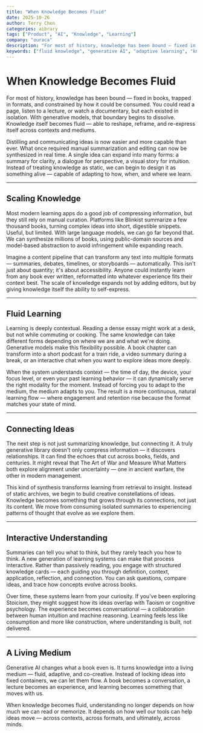 ```yaml
---
title: "When Knowledge Becomes Fluid"
date: 2025-10-26
author: Terry Chen
categories: aibrary
tags: ["Product", "AI", "Knowledge", "Learning"]
company: "ouraca"
description: "For most of history, knowledge has been bound — fixed in books, trapped in formats, and constrained by how it could be consumed. With generative models, that boundary begins to dissolve. Knowledge itself becomes fluid."
keywords: ["fluid knowledge", "generative AI", "adaptive learning", "knowledge synthesis", "learning systems", "AI education", "dynamic content", "interactive learning"]
---
```


# When Knowledge Becomes Fluid

For most of history, knowledge has been bound — fixed in books, trapped in formats, and constrained by how it could be consumed. You could read a page, listen to a lecture, or watch a documentary, but each existed in isolation. With generative models, that boundary begins to dissolve. Knowledge itself becomes fluid — able to reshape, reframe, and re-express itself across contexts and mediums.

Distilling and communicating ideas is now easier and more capable than ever. What once required manual summarization and editing can now be synthesized in real time. A single idea can expand into many forms: a summary for clarity, a dialogue for perspective, a visual story for intuition. Instead of treating knowledge as static, we can begin to design it as something alive — capable of adapting to how, when, and where we learn.

---

## Scaling Knowledge

Most modern learning apps do a good job of compressing information, but they still rely on manual curation. Platforms like Blinkist summarize a few thousand books, turning complex ideas into short, digestible snippets. Useful, but limited. With large language models, we can go far beyond that. We can synthesize millions of books, using public-domain sources and model-based abstraction to avoid infringement while expanding reach.

Imagine a content pipeline that can transform any text into multiple formats — summaries, debates, timelines, or storyboards — automatically. This isn't just about quantity; it's about accessibility. Anyone could instantly learn from any book ever written, reformatted into whatever experience fits their context best. The scale of knowledge expands not by adding editors, but by giving knowledge itself the ability to self-express.

---

## Fluid Learning

Learning is deeply contextual. Reading a dense essay might work at a desk, but not while commuting or cooking. The same knowledge can take different forms depending on where we are and what we're doing. Generative models make this flexibility possible. A book chapter can transform into a short podcast for a train ride, a video summary during a break, or an interactive chat when you want to explore ideas more deeply.

When the system understands context — the time of day, the device, your focus level, or even your past learning behavior — it can dynamically serve the right modality for the moment. Instead of forcing you to adapt to the medium, the medium adapts to you. The result is a more continuous, natural learning flow — where engagement and retention rise because the format matches your state of mind.

---

## Connecting Ideas

The next step is not just summarizing knowledge, but connecting it. A truly generative library doesn't only compress information — it discovers relationships. It can find the echoes that cut across books, fields, and centuries. It might reveal that The Art of War and Measure What Matters both explore alignment under uncertainty — one in ancient warfare, the other in modern management.

This kind of synthesis transforms learning from retrieval to insight. Instead of static archives, we begin to build creative constellations of ideas. Knowledge becomes something that grows through its connections, not just its content. We move from consuming isolated summaries to experiencing patterns of thought that evolve as we explore them.

---

## Interactive Understanding

Summaries can tell you what to think, but they rarely teach you how to think. A new generation of learning systems can make that process interactive. Rather than passively reading, you engage with structured knowledge cards — each guiding you through definition, context, application, reflection, and connection. You can ask questions, compare ideas, and trace how concepts evolve across books.

Over time, these systems learn from your curiosity. If you've been exploring Stoicism, they might suggest how its ideas overlap with Taoism or cognitive psychology. The experience becomes conversational — a collaboration between human intuition and machine reasoning. Learning feels less like consumption and more like construction, where understanding is built, not delivered.

---

## A Living Medium

Generative AI changes what a book even is. It turns knowledge into a living medium — fluid, adaptive, and co-creative. Instead of locking ideas into fixed containers, we can let them flow. A book becomes a conversation, a lecture becomes an experience, and learning becomes something that moves with us.

When knowledge becomes fluid, understanding no longer depends on how much we can read or memorize. It depends on how well our tools can help ideas move — across contexts, across formats, and ultimately, across minds.